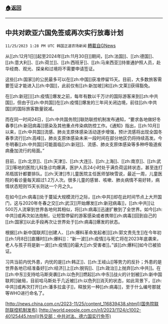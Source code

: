 ###  [:house:返回](README.md)
---


## 中共对欧亚六国免签或再次实行放毒计划
`11/25/2023 1:28 PM UTC 韩国正道农场新闻` [轉載自GNews](https://gnews.org/articles/2036402)



从[[zh:12月1日]]起至2024年[[zh:11月30日]]期间，[[zh:法国]]、[[zh:德国]]、 [[zh:意大利]]、[[zh:荷兰]]、[[zh:西班牙]]、[[zh:马来西亚]]持普通护照人员，赴华经商、观光、探亲和过境将不需要申请签证。

  

这些[[zh:国家]]的公民最多可以在[[zh:中国]]获准停留15天。目前，大多数旅客需要签证才能进入[[zh:中国]]，此前仅有[[zh:新加坡]]和[[zh:文莱]]获得豁免。

  

在[[zh:新冠]][[zh:疫情]]爆发之前，每年有数以千万计的国际游客来到[[zh:中共国]]，但由于[[zh:中共国]]在[[zh:疫情]]爆发的三年间关闭边境，前往[[zh:中共国]]的国际旅客数量锐减。

  

而在同一时间24日，[[zh:中共国务院]]联防联控机制发布通知，“要求各地做好冬春季[[zh:新冠病毒]]感染及其他重点传染病防控工作。《通知》指出，[[zh:10月]]以来，[[zh:中共国]]流感、肺炎支原体感染活动逐步增强，预计流感将出现全国冬春季流行[[zh:高峰]]，肺炎支原体感染未来一段时间在部分地区仍将持续高发。今冬明春[[zh:中共国]]可能面临[[zh:新冠]]、流感、肺炎支原体感染等多种呼吸道疾病叠加流行的局面。”

  

目前，[[zh:北京]]、[[zh:天津]]、[[zh:大连]]、[[zh:上海]]、[[zh:南京]]、[[zh:武汉]]等地的医院儿科急诊均爆满，医护人员24小时处于满负荷运转状态，甚至连打吊瓶拔针都要排队。[[zh:天津]]市儿童医院主任医师邹映雪说，最近一周，儿童医院的看诊量每天超过1.2万人次。很多儿童的感冒、咳嗽、肺炎病情不易好转，病情状态短则15天长则达一个月之久。

在如今[[zh:病毒]]处于蔓延大规模流行之际，[[zh:中共]]却在此时间节点上大开国门，这与2020年冬春之交[[zh:武汉]]开始爆发[[zh:新冠病毒]]，[[zh:中共]]让500万人流窜到世界各地何其相似，将[[zh:病毒]]迅速扩散到了全世界。如今[[zh:中共]]或再次如法炮制，让短暂停留的游客感染或者携带[[zh:病毒]]回到自己的[[zh:国家]]以此手段再次让世界处于[[zh:病毒]]爆发的状态。

  

根据[[zh:新中国联邦]]创建人、[[zh:爆料革命发起者]][[zh:郭文贵先生]]在今年初[[zh:1月8日]]直播时[[zh:爆料]]：“新一波[[zh:疫情]]与死亡将在2023年底袭来，老人与孩子将是新一波[[zh:疫情]]的最大[[zh:受害者]]。”该[[zh:爆料]]如今已被验证。

  

习共当前内忧外患，内忧的是[[zh:韩正]]、[[zh:王岐山]]等势力的反扑；外患的是世界各地已经准备好[[zh:经济]]上[[zh:脱钩]]、[[zh:政治]]上抛弃[[zh:中共]]。在[[zh:中东]]支持哈马斯突袭[[zh:以色列]]燃起[[zh:中东]]战火的计划被[[zh:新中国联邦]]破局，目前哈马斯处于几近被[[zh:以色列]]消灭的状态，如此背景下，[[zh:中共]]或再次打开[[zh:潘多拉盒子]]，释放另一种[[zh:病毒]]，至于什么编号那就等WHO进行命名了。

[http://news.china.com.cn/2023-11/25/content_116839438.shtml](国务院联防联控机制发布)
[http://world.people.com.cn/n1/2023/1124/c1002-40125445.html](外交部：中共对法、德六国实行免签)
